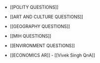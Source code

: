- [[POLITY QUESTIONS]]

- [[ART AND CULTURE QUESTIONS]]

- [[GEOGRAPHY QUESTIONS]]

- [[MIH QUESTIONS]]

- [[ENVIRONMENT QUESTIONS]]

- [[ECONOMICS AR]] - [[Vivek Singh QnA]]